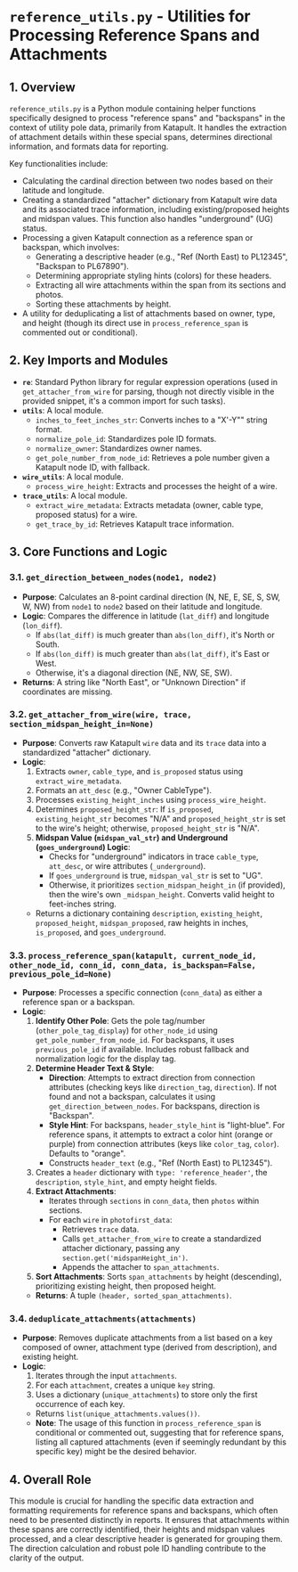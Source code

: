 # `reference_utils.py` - Utilities for Processing Reference Spans and Attachments

## 1. Overview

`reference_utils.py` is a Python module containing helper functions specifically designed to process "reference spans" and "backspans" in the context of utility pole data, primarily from Katapult. It handles the extraction of attachment details within these special spans, determines directional information, and formats data for reporting.

Key functionalities include:
*   Calculating the cardinal direction between two nodes based on their latitude and longitude.
*   Creating a standardized "attacher" dictionary from Katapult wire data and its associated trace information, including existing/proposed heights and midspan values. This function also handles "underground" (UG) status.
*   Processing a given Katapult connection as a reference span or backspan, which involves:
    *   Generating a descriptive header (e.g., "Ref (North East) to PL12345", "Backspan to PL67890").
    *   Determining appropriate styling hints (colors) for these headers.
    *   Extracting all wire attachments within the span from its sections and photos.
    *   Sorting these attachments by height.
*   A utility for deduplicating a list of attachments based on owner, type, and height (though its direct use in `process_reference_span` is commented out or conditional).

## 2. Key Imports and Modules

*   **`re`**: Standard Python library for regular expression operations (used in `get_attacher_from_wire` for parsing, though not directly visible in the provided snippet, it's a common import for such tasks).
*   **`utils`**: A local module.
    *   `inches_to_feet_inches_str`: Converts inches to a "X'-Y\"" string format.
    *   `normalize_pole_id`: Standardizes pole ID formats.
    *   `normalize_owner`: Standardizes owner names.
    *   `get_pole_number_from_node_id`: Retrieves a pole number given a Katapult node ID, with fallback.
*   **`wire_utils`**: A local module.
    *   `process_wire_height`: Extracts and processes the height of a wire.
*   **`trace_utils`**: A local module.
    *   `extract_wire_metadata`: Extracts metadata (owner, cable type, proposed status) for a wire.
    *   `get_trace_by_id`: Retrieves Katapult trace information.

## 3. Core Functions and Logic

### 3.1. `get_direction_between_nodes(node1, node2)`

*   **Purpose**: Calculates an 8-point cardinal direction (N, NE, E, SE, S, SW, W, NW) from `node1` to `node2` based on their latitude and longitude.
*   **Logic**: Compares the difference in latitude (`lat_diff`) and longitude (`lon_diff`).
    *   If `abs(lat_diff)` is much greater than `abs(lon_diff)`, it's North or South.
    *   If `abs(lon_diff)` is much greater than `abs(lat_diff)`, it's East or West.
    *   Otherwise, it's a diagonal direction (NE, NW, SE, SW).
*   **Returns**: A string like "North East", or "Unknown Direction" if coordinates are missing.

### 3.2. `get_attacher_from_wire(wire, trace, section_midspan_height_in=None)`

*   **Purpose**: Converts raw Katapult `wire` data and its `trace` data into a standardized "attacher" dictionary.
*   **Logic**:
    1.  Extracts `owner`, `cable_type`, and `is_proposed` status using `extract_wire_metadata`.
    2.  Formats an `att_desc` (e.g., "Owner CableType").
    3.  Processes `existing_height_inches` using `process_wire_height`.
    4.  Determines `proposed_height_str`: If `is_proposed`, `existing_height_str` becomes "N/A" and `proposed_height_str` is set to the wire's height; otherwise, `proposed_height_str` is "N/A".
    5.  **Midspan Value (`midspan_val_str`) and Underground (`goes_underground`) Logic**:
        *   Checks for "underground" indicators in trace `cable_type`, `att_desc`, or wire attributes (`_underground`).
        *   If `goes_underground` is true, `midspan_val_str` is set to "UG".
        *   Otherwise, it prioritizes `section_midspan_height_in` (if provided), then the wire's own `_midspan_height`. Converts valid height to feet-inches string.
    *   Returns a dictionary containing `description`, `existing_height`, `proposed_height`, `midspan_proposed`, raw heights in inches, `is_proposed`, and `goes_underground`.

### 3.3. `process_reference_span(katapult, current_node_id, other_node_id, conn_id, conn_data, is_backspan=False, previous_pole_id=None)`

*   **Purpose**: Processes a specific connection (`conn_data`) as either a reference span or a backspan.
*   **Logic**:
    1.  **Identify Other Pole**: Gets the pole tag/number (`other_pole_tag_display`) for `other_node_id` using `get_pole_number_from_node_id`. For backspans, it uses `previous_pole_id` if available. Includes robust fallback and normalization logic for the display tag.
    2.  **Determine Header Text & Style**:
        *   **Direction**: Attempts to extract direction from connection attributes (checking keys like `direction_tag`, `direction`). If not found and not a backspan, calculates it using `get_direction_between_nodes`. For backspans, direction is "Backspan".
        *   **Style Hint**: For backspans, `header_style_hint` is "light-blue". For reference spans, it attempts to extract a color hint (orange or purple) from connection attributes (keys like `color_tag`, `color`). Defaults to "orange".
        *   Constructs `header_text` (e.g., "Ref (North East) to PL12345").
    3.  Creates a `header` dictionary with `type: 'reference_header'`, the `description`, `style_hint`, and empty height fields.
    4.  **Extract Attachments**:
        *   Iterates through `sections` in `conn_data`, then `photos` within sections.
        *   For each `wire` in `photofirst_data`:
            *   Retrieves `trace` data.
            *   Calls `get_attacher_from_wire` to create a standardized attacher dictionary, passing any `section.get('midspanHeight_in')`.
            *   Appends the attacher to `span_attachments`.
    5.  **Sort Attachments**: Sorts `span_attachments` by height (descending), prioritizing existing height, then proposed height.
    *   **Returns**: A tuple `(header, sorted_span_attachments)`.

### 3.4. `deduplicate_attachments(attachments)`

*   **Purpose**: Removes duplicate attachments from a list based on a key composed of owner, attachment type (derived from description), and existing height.
*   **Logic**:
    1.  Iterates through the input `attachments`.
    2.  For each `attachment`, creates a unique `key` string.
    3.  Uses a dictionary (`unique_attachments`) to store only the first occurrence of each key.
    *   Returns `list(unique_attachments.values())`.
    *   **Note**: The usage of this function in `process_reference_span` is conditional or commented out, suggesting that for reference spans, listing all captured attachments (even if seemingly redundant by this specific key) might be the desired behavior.

## 4. Overall Role

This module is crucial for handling the specific data extraction and formatting requirements for reference spans and backspans, which often need to be presented distinctly in reports. It ensures that attachments within these spans are correctly identified, their heights and midspan values processed, and a clear descriptive header is generated for grouping them. The direction calculation and robust pole ID handling contribute to the clarity of the output.
